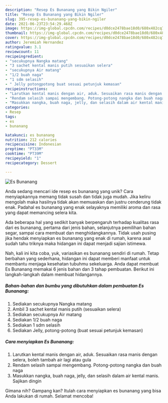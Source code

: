 ```yaml
---
description: "Resep Es Bunanang yang Bikin Ngiler"
title: "Resep Es Bunanang yang Bikin Ngiler"
slug: 395-resep-es-bunanang-yang-bikin-ngiler
date: 2021-06-23T23:54:29.468Z
image: https://img-global.cpcdn.com/recipes/d0dce2478bae18d0/680x482cq70/es-bunanang-foto-resep-utama.jpg
thumbnail: https://img-global.cpcdn.com/recipes/d0dce2478bae18d0/680x482cq70/es-bunanang-foto-resep-utama.jpg
cover: https://img-global.cpcdn.com/recipes/d0dce2478bae18d0/680x482cq70/es-bunanang-foto-resep-utama.jpg
author: Jeremiah Hernandez
ratingvalue: 3.1
reviewcount: 11
recipeingredient:
- "secukupnya Nangka matang"
- "3 sachet kental manis putih sesuaikan selera"
- "secukupnya Air matang"
- "1/2 buah naga"
- "1 sdm selasih"
- " Jelly potongpotong buat sesuai petunjuk kemasan"
recipeinstructions:
- "Larutkan kental manis dengan air, aduk. Sesuaikan rasa manis dengan selera, boleh tambah air lagi atau gula"
- "Rendam selasih sampai mengembang. Potong-potong nangka dan buah naga"
- "Masukkan nangka, buah naga, jelly, dan selasih dalam air kental manis. Sajikan dingin"
categories:
- Resep
tags:
- es
- bunanang

katakunci: es bunanang 
nutrition: 212 calories
recipecuisine: Indonesian
preptime: "PT33M"
cooktime: "PT39M"
recipeyield: "1"
recipecategory: Dessert

---
```



![Es Bunanang](https://img-global.cpcdn.com/recipes/d0dce2478bae18d0/680x482cq70/es-bunanang-foto-resep-utama.jpg)

Anda sedang mencari ide resep es bunanang yang unik? Cara menyiapkannya memang tidak susah dan tidak juga mudah. Jika keliru mengolah maka hasilnya tidak akan memuaskan dan justru cenderung tidak enak. Padahal es bunanang yang enak selayaknya memiliki aroma dan rasa yang dapat memancing selera kita.

Ada beberapa hal yang sedikit banyak berpengaruh terhadap kualitas rasa dari es bunanang, pertama dari jenis bahan, selanjutnya pemilihan bahan segar, sampai cara membuat dan menghidangkannya. Tidak usah pusing jika hendak menyiapkan es bunanang yang enak di rumah, karena asal sudah tahu triknya maka hidangan ini dapat menjadi sajian istimewa.




Nah, kali ini kita coba, yuk, variasikan es bunanang sendiri di rumah. Tetap berbahan yang sederhana, hidangan ini dapat memberi manfaat untuk membantu menjaga kesehatan tubuhmu sekeluarga. Anda dapat membuat Es Bunanang memakai 6 jenis bahan dan 3 tahap pembuatan. Berikut ini langkah-langkah dalam membuat hidangannya.

<!--inarticleads1-->

##### Bahan-bahan dan bumbu yang dibutuhkan dalam pembuatan Es Bunanang:

1. Sediakan secukupnya Nangka matang
1. Ambil 3 sachet kental manis putih (sesuaikan selera)
1. Sediakan secukupnya Air matang
1. Sediakan 1/2 buah naga
1. Sediakan 1 sdm selasih
1. Sediakan  Jelly, potong-potong (buat sesuai petunjuk kemasan)




<!--inarticleads2-->

##### Cara menyiapkan Es Bunanang:

1. Larutkan kental manis dengan air, aduk. Sesuaikan rasa manis dengan selera, boleh tambah air lagi atau gula
1. Rendam selasih sampai mengembang. Potong-potong nangka dan buah naga
1. Masukkan nangka, buah naga, jelly, dan selasih dalam air kental manis. Sajikan dingin




Gimana nih? Gampang kan? Itulah cara menyiapkan es bunanang yang bisa Anda lakukan di rumah. Selamat mencoba!
